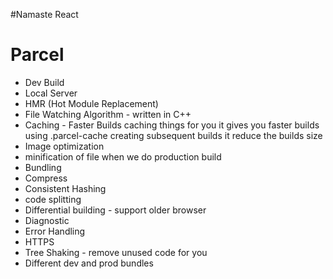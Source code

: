 #Namaste React

# Parcel

- Dev Build
- Local Server
- HMR (Hot Module Replacement)
- File Watching Algorithm - written in C++
- Caching - Faster Builds caching things for you it gives you faster builds using .parcel-cache creating subsequent builds it reduce the builds size
- Image optimization
- minification of file when we do production build
- Bundling
- Compress
- Consistent Hashing
- code splitting
- Differential building - support older browser
- Diagnostic
- Error Handling
- HTTPS
- Tree Shaking - remove unused code for you
- Different dev and prod bundles
